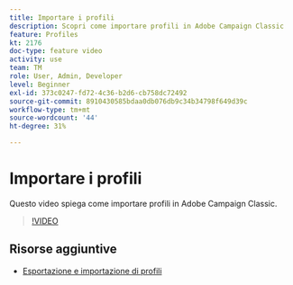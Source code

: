 ```yaml
---
title: Importare i profili
description: Scopri come importare profili in Adobe Campaign Classic
feature: Profiles
kt: 2176
doc-type: feature video
activity: use
team: TM
role: User, Admin, Developer
level: Beginner
exl-id: 373c0247-fd72-4c36-b2d6-cb758dc72492
source-git-commit: 8910430585bdaa0db076db9c34b34798f649d39c
workflow-type: tm+mt
source-wordcount: '44'
ht-degree: 31%

---
```


# Importare i profili

Questo video spiega come importare profili in Adobe Campaign Classic.

>[!VIDEO](https://video.tv.adobe.com/v/25608?quality=12)

## Risorse aggiuntive

- [Esportazione e importazione di profili](https://experienceleague.adobe.com/docs/campaign-classic/using/getting-started/profile-management/exporting-and-importing-profiles.html?lang=en)
